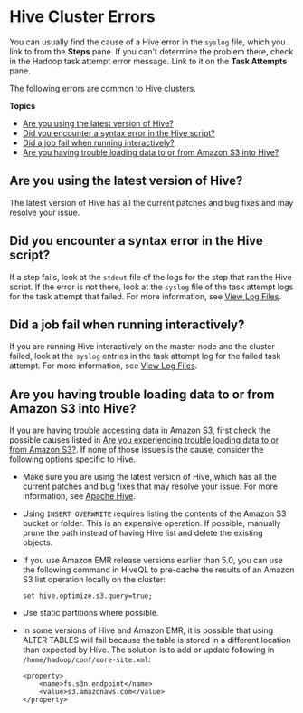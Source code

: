 # Hive Cluster Errors<a name="emr-troubleshoot-error-hive"></a>

 You can usually find the cause of a Hive error in the `syslog` file, which you link to from the **Steps** pane\. If you can't determine the problem there, check in the Hadoop task attempt error message\. Link to it on the **Task Attempts** pane\. 

The following errors are common to Hive clusters\.

**Topics**
+ [Are you using the latest version of Hive?](#emr-troubleshoot-error-hive-0)
+ [Did you encounter a syntax error in the Hive script?](#emr-troubleshoot-error-hive-1)
+ [Did a job fail when running interactively?](#emr-troubleshoot-error-hive-2)
+ [Are you having trouble loading data to or from Amazon S3 into Hive?](#emr-troubleshoot-error-hive-3)

## Are you using the latest version of Hive?<a name="emr-troubleshoot-error-hive-0"></a>

 The latest version of Hive has all the current patches and bug fixes and may resolve your issue\. 

## Did you encounter a syntax error in the Hive script?<a name="emr-troubleshoot-error-hive-1"></a>

 If a step fails, look at the `stdout` file of the logs for the step that ran the Hive script\. If the error is not there, look at the `syslog` file of the task attempt logs for the task attempt that failed\. For more information, see [View Log Files](emr-manage-view-web-log-files.md)\. 

## Did a job fail when running interactively?<a name="emr-troubleshoot-error-hive-2"></a>

 If you are running Hive interactively on the master node and the cluster failed, look at the `syslog` entries in the task attempt log for the failed task attempt\. For more information, see [View Log Files](emr-manage-view-web-log-files.md)\. 

## Are you having trouble loading data to or from Amazon S3 into Hive?<a name="emr-troubleshoot-error-hive-3"></a>

 If you are having trouble accessing data in Amazon S3, first check the possible causes listed in [Are you experiencing trouble loading data to or from Amazon S3?](emr-troubleshoot-errors-io.md#emr-troubleshoot-errors-io-1)\. If none of those issues is the cause, consider the following options specific to Hive\. 
+ Make sure you are using the latest version of Hive, which has all the current patches and bug fixes that may resolve your issue\. For more information, see [Apache Hive](http://docs.aws.amazon.com/emr/latest/ReleaseGuide/emr-hive.html)\.
+  Using `INSERT OVERWRITE` requires listing the contents of the Amazon S3 bucket or folder\. This is an expensive operation\. If possible, manually prune the path instead of having Hive list and delete the existing objects\. 
+ If you use Amazon EMR release versions earlier than 5\.0, you can use the following command in HiveQL to pre\-cache the results of an Amazon S3 list operation locally on the cluster:

  ```
  set hive.optimize.s3.query=true;
  ```
+  Use static partitions where possible\. 
+ In some versions of Hive and Amazon EMR, it is possible that using ALTER TABLES will fail because the table is stored in a different location than expected by Hive\. The solution is to add or update following in `/home/hadoop/conf/core-site.xml`:

  ```
  <property>
      <name>fs.s3n.endpoint</name>
      <value>s3.amazonaws.com</value>
  </property>
  ```